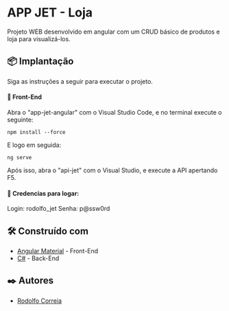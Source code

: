 # APP JET - Loja

Projeto WEB desenvolvido em angular com um CRUD básico de produtos e loja para visualizá-los.

## 📦 Implantação

Siga as instruções a seguir para executar o projeto.

#### 📱 Front-End
Abra o "app-jet-angular" com o Visual Studio Code, e no terminal execute o seguinte:

```
npm install --force
```

E logo em seguida:

```
ng serve
```

Após isso, abra o "api-jet" com o Visual Studio, e execute a API apertando F5.

#### 🔑 Credencias para logar:
Login: rodolfo_jet
Senha: p@ssw0rd

## 🛠️ Construído com

* [Angular Material](https://material.angular.io) - Front-End
* [C#](https://learn.microsoft.com/pt-br/dotnet/csharp/) - Back-End

## ✒️ Autores
* [Rodolfo Correia](https://github.com/rodolfinhoc)

